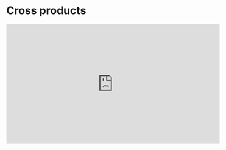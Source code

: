 # Cross products

<iframe width="560" height="315" src="https://www.youtube.com/embed/eu6i7WJeinw" frameborder="0" allow="accelerometer; autoplay; clipboard-write; encrypted-media; gyroscope; picture-in-picture" allowfullscreen></iframe>
